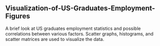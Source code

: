 ## Visualization-of-US-Graduates-Employment-Figures

A brief look at US graduates employment statistics and possible correlations between various factors. Scatter graphs, histograms, and scatter matrices are used to visualize the data.
